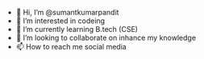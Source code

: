 - 👋 Hi, I’m @sumantkumarpandit
- 👀 I’m interested in codeing
- 🌱 I’m currently learning B.tech (CSE)
- 💞️ I’m looking to collaborate on inhance my knowledge
- 📫 How to reach me  social media
<!---
sumantkum/sumantkum is a ✨ special ✨ repository because its `README.md` (this file) appears on your GitHub profile.
You can click the Preview link to take a look at your changes.
--->
